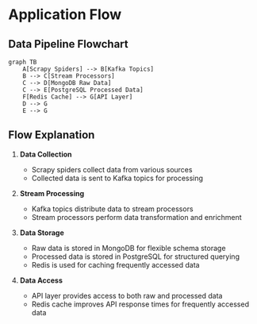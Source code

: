 # Application Flow

## Data Pipeline Flowchart

```mermaid
graph TB
    A[Scrapy Spiders] --> B[Kafka Topics]
    B --> C[Stream Processors]
    C --> D[MongoDB Raw Data]
    C --> E[PostgreSQL Processed Data]
    F[Redis Cache] --> G[API Layer]
    D --> G
    E --> G
```

## Flow Explanation

1. **Data Collection**
   - Scrapy spiders collect data from various sources
   - Collected data is sent to Kafka topics for processing

2. **Stream Processing**
   - Kafka topics distribute data to stream processors
   - Stream processors perform data transformation and enrichment

3. **Data Storage**
   - Raw data is stored in MongoDB for flexible schema storage
   - Processed data is stored in PostgreSQL for structured querying
   - Redis is used for caching frequently accessed data

4. **Data Access**
   - API layer provides access to both raw and processed data
   - Redis cache improves API response times for frequently accessed data